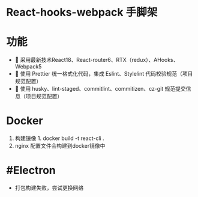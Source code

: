 # React-hooks-webpack 手脚架

# 功能

- 🚀 采用最新技术React18、React-router6、RTX（redux）、AHooks、Webpack5
- 🚀 使用 Prettier 统一格式化代码，集成 Eslint、Stylelint 代码校验规范（项目规范配置）
- 🚀 使用 husky、lint-staged、commitlint、commitizen、cz-git 规范提交信息（项目规范配置）

# Docker

1. 构建镜像 1. docker build -t react-cli .
2. nginx 配置文件会构建到docker镜像中

# #Electron

- 打包构建失败，尝试更换网络
